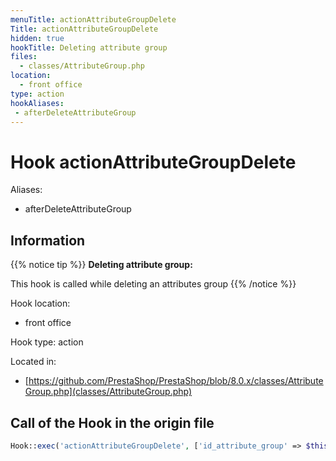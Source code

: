 ```yaml
---
menuTitle: actionAttributeGroupDelete
Title: actionAttributeGroupDelete
hidden: true
hookTitle: Deleting attribute group
files:
  - classes/AttributeGroup.php
location:
  - front office
type: action
hookAliases:
 - afterDeleteAttributeGroup
---
```


# Hook actionAttributeGroupDelete

Aliases: 
 - afterDeleteAttributeGroup



## Information

{{% notice tip %}}
**Deleting attribute group:** 

This hook is called while deleting an attributes  group
{{% /notice %}}

Hook location:
  - front office

Hook type: action

Located in: 
  - [https://github.com/PrestaShop/PrestaShop/blob/8.0.x/classes/AttributeGroup.php](classes/AttributeGroup.php)

## Call of the Hook in the origin file

```php
Hook::exec('actionAttributeGroupDelete', ['id_attribute_group' => $this->id])
```